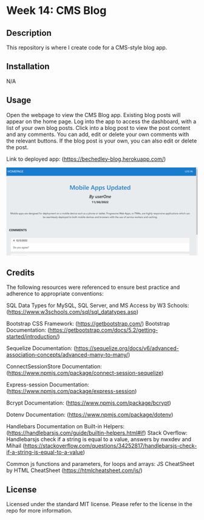 # Week 14: CMS Blog

## Description

This repository is where I create code for a CMS-style blog app.

## Installation

N/A

## Usage

Open the webpage to view the CMS Blog app. Existing blog posts will appear on the home page. Log into the app to access the dashboard, with a list of your own blog posts. Click into a blog post to view the post content and any comments. You can add, edit or delete your own comments with the relevant buttons. If the blog post is your own, you can also edit or delete the post.

Link to deployed app: (https://bechedley-blog.herokuapp.com/)

![Screenshot of app](./public/images/cms-blog-screenshot.png)

## Credits

The following resources were referenced to ensure best practice and adherence to appropriate conventions:

SQL Data Types for MySQL, SQL Server, and MS Access by W3 Schools: (https://www.w3schools.com/sql/sql_datatypes.asp)

Bootstrap CSS Framework: (https://getbootstrap.com/)
Bootstrap Documentation: (https://getbootstrap.com/docs/5.2/getting-started/introduction/)

Sequelize Documentation: (https://sequelize.org/docs/v6/advanced-association-concepts/advanced-many-to-many/)

ConnectSessionStore Documentation: (https://www.npmjs.com/package/connect-session-sequelize)

Express-session Documentation: (https://www.npmjs.com/package/express-session)

Bcrypt Documentation: (https://www.npmjs.com/package/bcrypt)

Dotenv Documentation: (https://www.npmjs.com/package/dotenv)

Handlebars Documentation on Built-in Helpers: (https://handlebarsjs.com/guide/builtin-helpers.html#if)
Stack Overflow: Handlebarsjs check if a string is equal to a value, answers by nwxdev and Mihail (https://stackoverflow.com/questions/34252817/handlebarsjs-check-if-a-string-is-equal-to-a-value) 

Common js functions and parameters, for loops and arrays: JS CheatSheet by HTML CheatSheet (https://htmlcheatsheet.com/js/)

## License

Licensed under the standard MIT license. Please refer to the license in the repo for more information.
